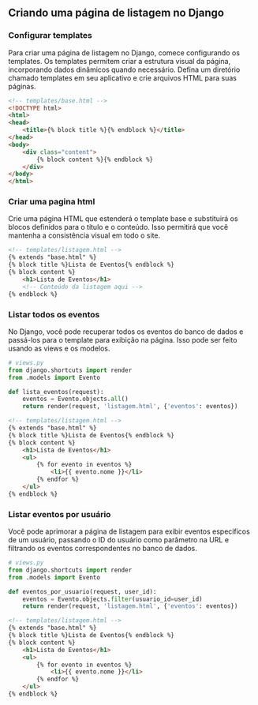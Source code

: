 ## Criando uma página de listagem no Django

### Configurar templates

Para criar uma página de listagem no Django, comece configurando os templates. Os templates permitem criar a estrutura visual da página, incorporando dados dinâmicos quando necessário. Defina um diretório chamado templates em seu aplicativo e crie arquivos HTML para suas páginas.

~~~html
<!-- templates/base.html -->
<!DOCTYPE html>
<html>
<head>
    <title>{% block title %}{% endblock %}</title>
</head>
<body>
    <div class="content">
        {% block content %}{% endblock %}
    </div>
</body>
</html>
~~~

### Criar uma pagina html

Crie uma página HTML que estenderá o template base e substituirá os blocos definidos para o título e o conteúdo. Isso permitirá que você mantenha a consistência visual em todo o site.

~~~html
<!-- templates/listagem.html -->
{% extends "base.html" %}
{% block title %}Lista de Eventos{% endblock %}
{% block content %}
    <h1>Lista de Eventos</h1>
    <!-- Conteúdo da listagem aqui -->
{% endblock %}
~~~

### Listar todos os eventos

No Django, você pode recuperar todos os eventos do banco de dados e passá-los para o template para exibição na página. Isso pode ser feito usando as views e os modelos.

~~~py
# views.py
from django.shortcuts import render
from .models import Evento

def lista_eventos(request):
    eventos = Evento.objects.all()
    return render(request, 'listagem.html', {'eventos': eventos})
~~~

~~~html
<!-- templates/listagem.html -->
{% extends "base.html" %}
{% block title %}Lista de Eventos{% endblock %}
{% block content %}
    <h1>Lista de Eventos</h1>
    <ul>
        {% for evento in eventos %}
            <li>{{ evento.nome }}</li>
        {% endfor %}
    </ul>
{% endblock %}
~~~

### Listar eventos por usuário

Você pode aprimorar a página de listagem para exibir eventos específicos de um usuário, passando o ID do usuário como parâmetro na URL e filtrando os eventos correspondentes no banco de dados.

~~~py
# views.py
from django.shortcuts import render
from .models import Evento

def eventos_por_usuario(request, user_id):
    eventos = Evento.objects.filter(usuario_id=user_id)
    return render(request, 'listagem.html', {'eventos': eventos})
~~~

~~~html
<!-- templates/listagem.html -->
{% extends "base.html" %}
{% block title %}Lista de Eventos{% endblock %}
{% block content %}
    <h1>Lista de Eventos</h1>
    <ul>
        {% for evento in eventos %}
            <li>{{ evento.nome }}</li>
        {% endfor %}
    </ul>
{% endblock %}
~~~